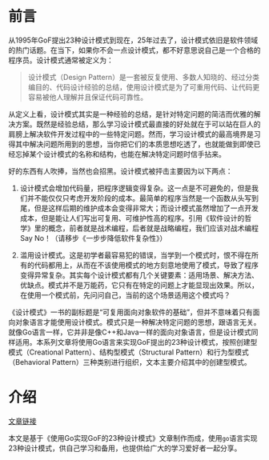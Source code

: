 # 前言

从1995年GoF提出23种设计模式到现在，25年过去了，设计模式依旧是软件领域的热门话题。在当下，如果你不会一点设计模式，都不好意思说自己是一个合格的程序员。设计模式通常被定义为：

> 设计模式（Design Pattern）是一套被反复使用、多数人知晓的、经过分类编目的、代码设计经验的总结，使用设计模式是为了可重用代码、让代码更容易被他人理解并且保证代码可靠性。

从定义上看，设计模式其实是一种经验的总结，是针对特定问题的简洁而优雅的解决方案。既然是经验总结，那么学习设计模式最直接的好处就在于可以站在巨人的肩膀上解决软件开发过程中的一些特定问题。然而，学习设计模式的最高境界是习得其中解决问题所用到的思想，当你把它们的本质思想吃透了，也就能做到即使已经忘掉某个设计模式的名称和结构，也能在解决特定问题时信手拈来。

好的东西有人吹捧，当然也会招黑。设计模式被抨击主要因为以下两点：

1. 设计模式会增加代码量，把程序逻辑变得复杂。这一点是不可避免的，但是我们并不能仅仅只考虑开发阶段的成本。最简单的程序当然是一个函数从头写到尾，但是这样后期的维护成本会变得非常大；而设计模式虽然增加了一点开发成本，但是能让人们写出可复用、可维护性高的程序。引用《软件设计的哲学》里的概念，前者就是战术编程，后者就是战略编程，我们应该对战术编程Say No！（请移步《一步步降低软件复杂性》）

2. 滥用设计模式。这是初学者最容易犯的错误，当学到一个模式时，恨不得在所有的代码都用上，从而在不该使用模式的地方刻意地使用了模式，导致了程序变得异常复杂。其实每个设计模式都有几个关键要素：适用场景、解决方法、优缺点。模式并不是万能药，它只有在特定的问题上才能显现出效果。所以，在使用一个模式前，先问问自己，当前的这个场景适用这个模式吗？

《设计模式》一书的副标题是“可复用面向对象软件的基础”，但并不意味着只有面向对象语言才能使用设计模式。模式只是一种解决特定问题的思想，跟语言无关。就像Go语言一样，它并非是像C++和Java一样的面向对象语言，但是设计模式同样适用。本系列文章将使用Go语言来实现GoF提出的23种设计模式，按照创建型模式（Creational Pattern）、结构型模式（Structural Pattern）和行为型模式（Behavioral Pattern）三种类别进行组织，文本主要介绍其中的创建型模式。

# 介绍

[文章链接](https://zhuanlan.zhihu.com/p/177025599)

本文是基于《使用Go实现GoF的23种设计模式》文章制作而成，使用`go`语言实现23种设计模式，供自己学习和备用，也提供给广大的学习爱好者一起分享。
